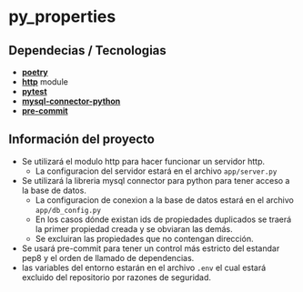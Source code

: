 # py_properties

## Dependecias / Tecnologias

- **[poetry](https://python-poetry.org/)**
- **[http](https://docs.python.org/3/library/http.server.html#)** module
- **[pytest](https://docs.pytest.org/en/stable/)**
- **[mysql-connector-python](https://dev.mysql.com/doc/connector-python/en/)**
- **[pre-commit](https://pre-commit.com/)**

## Información del proyecto

- Se utilizará el modulo http para hacer funcionar un servidor http.
    + La configuracion del servidor estará en el archivo `app/server.py`
- Se utilizará la libreria mysql connector para python para tener acceso a la base de datos.
    + La configuracion de conexion a la base de datos estará en el archivo `app/db_config.py`
    + En los casos dónde existan ids de propiedades duplicados se traerá la primer propiedad creada y se obviaran las demás.
    + Se excluiran las propiedades que no contengan dirección.
- Se usará pre-commit para tener un control más estricto del estandar pep8 y el orden de llamado de dependencias.
- las variables del entorno estarán en el archivo `.env` el cual estará excluido del repositorio por razones de seguridad.
